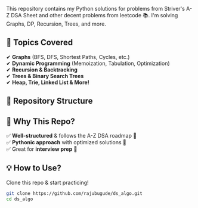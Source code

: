 This repository contains my Python solutions for problems from Striver's A-Z DSA Sheet and other decent problems from leetcode 📚. I'm solving Graphs, DP, Recursion, Trees, and more.


## 📌 Topics Covered  
✔ **Graphs** (BFS, DFS, Shortest Paths, Cycles, etc.)  
✔ **Dynamic Programming** (Memoization, Tabulation, Optimization)  
✔ **Recursion & Backtracking**  
✔ **Trees & Binary Search Trees**  
✔ **Heap, Trie, Linked List & More!**  

## 📂 Repository Structure  

## 🚀 Why This Repo?  
✅ **Well-structured** & follows the A-Z DSA roadmap 📌  
✅ **Pythonic approach** with optimized solutions 🐍  
✅ Great for **interview prep** 🎯  

## 💡 How to Use?  
Clone this repo & start practicing!  
```bash
git clone https://github.com/rajubugude/ds_algo.git
cd ds_algo

